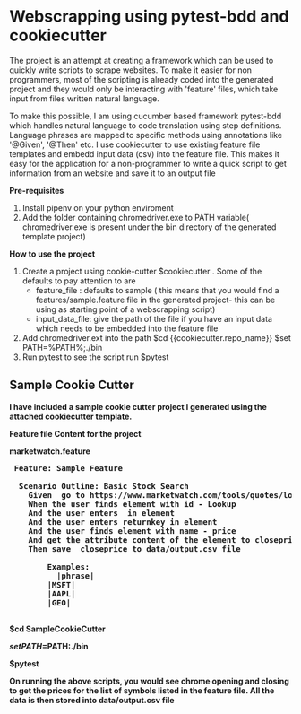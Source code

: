 # Webscrapping using pytest-bdd and cookiecutter


The project is an attempt at creating a framework which can be used to quickly write scripts to scrape websites.
To make it easier for non programmers, most of the scripting is already coded into the generated project and they would only be interacting with 'feature' files, which take input from files written natural language.

To make this possible, I am using cucumber based framework pytest-bdd which handles natural language to code translation using step definitions. Language phrases are mapped to specific methods using annotations like '@Given', '@Then' etc.
I use cookiecutter to use existing feature file templates and embedd input data (csv) into the feature file. 
This makes it easy for the application for a non-programmer to write a quick script to get information from an website and save it to an output file





<b>Pre-requisites</b>
 1) Install pipenv on your python enviroment
 2) Add the folder containing chromedriver.exe to PATH variable( chromedriver.exe is present under the bin directory of the generated template project)
 
 
<b> How to use the project</b>
1) Create a project using cookie-cutter
        $cookiecutter .
  Some of the defaults to pay attention to are 
      - feature_file : defaults to sample ( this means that you would find a features/sample.feature file in the generated project- this can be using as starting point of a webscrapping script)
      - input_data_file: give the path of the file if you have an input data which needs to be embedded into the feature file
2) Add chromedriver.ext into the path
       $cd {{cookiecutter.repo_name}}
       $set PATH=%PATH%;./bin
3) Run pytest to see the script run
       $pytest
     
   
  <h2><b>Sample Cookie Cutter<b></h2>
  
  I have included a sample cookie cutter project I generated using the attached cookiecutter template.
  
  <b>Feature file Content for the project</b>
 
 marketwatch.feature
  
 <pre> Feature: Sample Feature

  Scenario Outline: Basic Stock Search
    Given  go to https://www.marketwatch.com/tools/quotes/lookup.asp
    When the user finds element with id - Lookup
    And the user enters <phrase> in element
    And the user enters returnkey in element
    And the user finds element with name - price
    And get the attribute content of the element to closeprice variable
    Then save <phrase> closeprice to data/output.csv file
    
        Examples:
	      |phrase|
        |MSFT|
        |AAPL|
        |GEO|
  </pre>
  
  $cd SampleCookieCutter
  
  $set PATH=$PATH:./bin
  
  $pytest

On running the above scripts, you would see chrome opening and closing to get the prices for the list of symbols listed in the feature file. All the data is then stored into data/output.csv file

